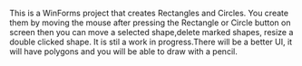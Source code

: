 This is a WinForms project that creates Rectangles and Circles.
You create them by moving the mouse after pressing the Rectangle
or Circle button on screen then you can move a selected shape,delete marked shapes,
resize a double clicked shape. It is stil a work in progress.There will be a better UI, it will have polygons and you will be able to draw with a pencil.
  
